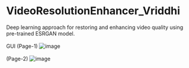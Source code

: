 # VideoResolutionEnhancer_Vriddhi
Deep learning approach for restoring and enhancing video quality using pre-trained ESRGAN model.<br><br>
GUI (Page-1)
![image](https://github.com/tanishq2910/VideoResolutionEnhancer_Vriddhi/assets/108173516/9a78b600-8818-447c-96df-eb79373c9d2f)<br><br>
(Page-2)
![image](https://github.com/tanishq2910/VideoResolutionEnhancer_Vriddhi/assets/108173516/bdb11d12-a616-4f1c-bcfe-5ed271547f5c)
